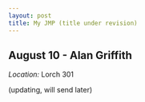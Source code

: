 ```yaml
---
layout: post
title: My JMP (title under revision)
---
```

## August 10 - Alan Griffith

*Location:* Lorch 301

(updating, will send later)

